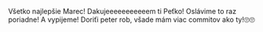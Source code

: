 Všetko najlepšie Marec!
Dakujeeeeeeeeeeem ti Peťko! Oslávime to raz poriadne!
A vypijeme!
Doriťi peter rob, všade mám viac commitov ako ty!🙄🙄
